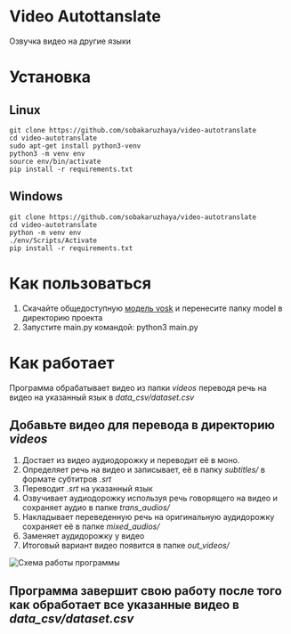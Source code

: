 # Video Autottanslate
Озвучка видео на другие языки

# Установка
## Linux
```
git clone https://github.com/sobakaruzhaya/video-autotranslate
cd video-autotranslate
sudo apt-get install python3-venv
python3 -m venv env
source env/bin/activate
pip install -r requirements.txt
```
## Windows
```
git clone https://github.com/sobakaruzhaya/video-autotranslate
cd video-autotranslate
python -m venv env
./env/Scripts/Activate 
pip install -r requirements.txt
```

# Как пользоваться
1. Скачайте общедоступную [модель vosk](https://alphacephei.com/vosk/models/vosk-model-ru-0.10.zip) и перенесите папку model в директорию проекта
2. Запустите main.py командой: python3 main.py

# Как работает
Программа обрабатывает видео из папки *videos* переводя речь на видео на указанный язык в *data_csv/dataset.csv*
## Добавьте видео для перевода в директорию *videos*
1. Достает из видео аудиодорожку и переводит её в моно.
2. Определяет речь на видео и записывает, её в папку *subtitles/* в формате субтитров *.srt*
3. Переводит *.srt* на указанный язык
4. Озвучивает аудиодорожку используя речь говорящего на видео и сохраняет аудио в папке *trans_audios/*
5. Накладывает переведенную речь на оригинальную аудидорожку сохраняет её в папке *mixed_audios/*
6. Заменяет аудидорожку у видео
7. Итоговый вариант видео появится в папке *out_videos/*

![Схема работы программы](https://media.discordapp.net/attachments/1078715149977931819/1173153561031483433/photo_2023-11-12_11-38-58_2.jpg)

## Программа завершит свою работу после того как обработает все указанные видео в *data_csv/dataset.csv*
